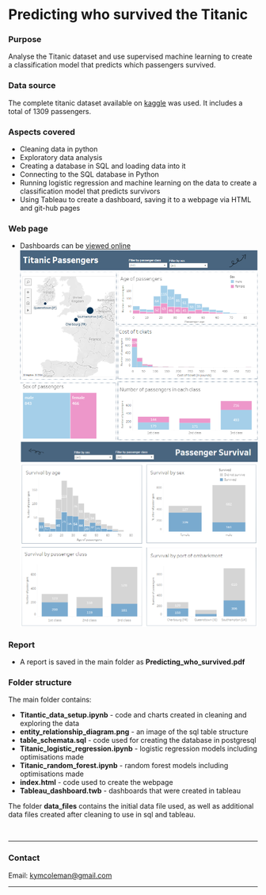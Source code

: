 # Predicting who survived the Titanic

### **Purpose**
Analyse the Titanic dataset and use supervised machine learning to create a classification model that predicts which passengers survived.

### **Data source**
The complete titanic dataset available on [kaggle](https://www.kaggle.com/datasets/vinicius150987/titanic3) was used.  It includes a total of 1309 passengers.

### **Aspects covered**
- Cleaning data in python
- Exploratory data analysis
- Creating a database in SQL and loading data into it
- Connecting to the SQL database in Python
- Running logistic regression and machine learning on the data to create a classification model that predicts survivors
- Using Tableau to create a dashboard, saving it to a webpage via HTML and git-hub pages

### **Web page**
- Dashboards can be [viewed online](https://kimco2.github.io/who_survived_the_titanic/)
![titanic_passengers](titanic_passengers.png)
![titanic_survival](titanic_survival.png)

### **Report**
- A report is saved in the main folder as **Predicting_who_survived.pdf**

### **Folder structure**
The main folder contains:
- **Titantic_data_setup.ipynb** - code and charts created in cleaning and exploring the data
- **entity_relationship_diagram.png** - an image of the sql table structure
- **table_schemata.sql** - code used for creating the database in postgresql
- **Titanic_logistic_regression.ipynb** - logistic regression models including optimisations made
- **Titanic_random_forest.ipynb** - random forest models including optimisations made
- **index.html** - code used to create the webpage 
- **Tableau_dashboard.twb** - dashboards that were created in tableau

The folder **data_files** contains the initial data file used, as well as additional data files created after cleaning to use in sql and tableau.

<br>

---

### **Contact**
Email: kymcoleman@gmail.com

---